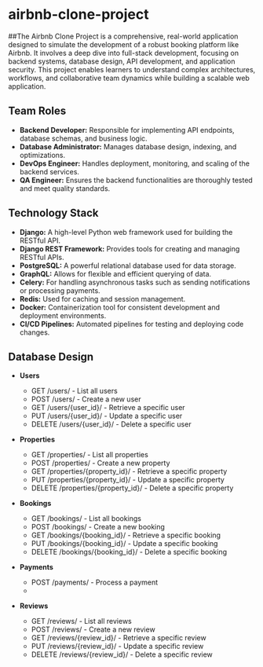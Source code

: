 # airbnb-clone-project
##The Airbnb Clone Project is a comprehensive, real-world application designed to simulate the development of a robust booking platform like Airbnb. It involves a deep dive into full-stack development, focusing on backend systems, database design, API development, and application security. This project enables learners to understand complex architectures, workflows, and collaborative team dynamics while building a scalable web application.

## Team Roles
- **Backend Developer:** Responsible for implementing API endpoints, database schemas, and business logic.
- **Database Administrator:** Manages database design, indexing, and optimizations.
- **DevOps Engineer:** Handles deployment, monitoring, and scaling of the backend services.
- **QA Engineer:** Ensures the backend functionalities are thoroughly tested and meet quality standards.

## Technology Stack
- **Django:** A high-level Python web framework used for building the RESTful API.
- **Django REST Framework:** Provides tools for creating and managing RESTful APIs.
- **PostgreSQL:** A powerful relational database used for data storage.
- **GraphQL:** Allows for flexible and efficient querying of data.
- **Celery:** For handling asynchronous tasks such as sending notifications or processing payments.
- **Redis:** Used for caching and session management.
- **Docker:** Containerization tool for consistent development and deployment environments.
- **CI/CD Pipelines:** Automated pipelines for testing and deploying code changes.

## Database Design
- **Users**
  - GET /users/ - List all users
  - POST /users/ - Create a new user
  - GET /users/{user_id}/ - Retrieve a specific user
  - PUT /users/{user_id}/ - Update a specific user
  - DELETE /users/{user_id}/ - Delete a specific user

- **Properties**
  - GET /properties/ - List all properties
  - POST /properties/ - Create a new property
  - GET /properties/{property_id}/ - Retrieve a specific property
  - PUT /properties/{property_id}/ - Update a specific property
  - DELETE /properties/{property_id}/ - Delete a specific property
  
- **Bookings**
  - GET /bookings/ - List all bookings
  - POST /bookings/ - Create a new booking
  - GET /bookings/{booking_id}/ - Retrieve a specific booking
  - PUT /bookings/{booking_id}/ - Update a specific booking
  - DELETE /bookings/{booking_id}/ - Delete a specific booking

- **Payments**
  - POST /payments/ - Process a payment
  - 
- **Reviews**
  - GET /reviews/ - List all reviews
  - POST /reviews/ - Create a new review
  - GET /reviews/{review_id}/ - Retrieve a specific review
  - PUT /reviews/{review_id}/ - Update a specific review
  - DELETE /reviews/{review_id}/ - Delete a specific review
